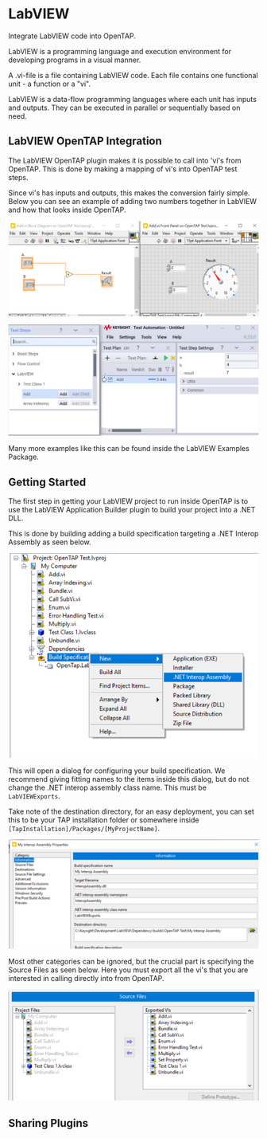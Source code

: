 # LabVIEW

Integrate LabVIEW code into OpenTAP.

LabVIEW is a programming language and execution environment for developing programs in a visual manner. 

A .vi-file is a file containing LabVIEW code. Each file contains one functional unit - a function or a "vi".

LabVIEW is a data-flow programming languages where each unit has inputs and outputs. They can be executed in parallel or sequentially based on need. 


## LabVIEW OpenTAP Integration
The LabVIEW OpenTAP plugin makes it is possible to call into 'vi's from OpenTAP. This is done by making a mapping of vi's into OpenTAP test steps. 

Since vi's has inputs and outputs, this makes the conversion fairly simple. Below you can see an example of adding two numbers together in LabVIEW and how that looks inside OpenTAP.

![Add in LabVIEW](images/add-definition.png)

![LabVIEW Add in OpenTAP](images/Add_In_OpenTAP.png)

Many more examples like this can be found inside the LabVIEW Examples Package.

## Getting Started

The first step in getting your LabVIEW project to run  inside OpenTAP is to use the LabVIEW Application Builder plugin to build your project into a .NET DLL.

This is done by building adding a build specification targeting a .NET Interop Assembly as seen below.

![Adding_A_Build_Specification.png](images/Adding_A_Build_Specification.png)

This will open a dialog for configuring your build specification. We recommend giving fitting names to the items inside this dialog, but do not change the .NET interop assembly class name. This must be `LabVIEWExports`.

Take note of the destination directory, for an easy deployment, you can set this to be your TAP installation folder or somewhere inside `[TapInstallation]/Packages/[MyProjectName]`.

![Assembly_Build_Properties.png](images/Assembly_Build_Properties.png)

Most other categories can be ignored, but the crucial part is specifying the Source Files as seen below. Here you must export all the vi's that you are interested in calling directly into from OpenTAP.

![Source_Files_Specification.png](images/Source_Files_Specification.png)


## Sharing Plugins

